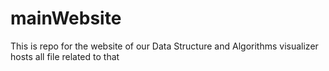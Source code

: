 # mainWebsite
This is repo for the website of our Data Structure and Algorithms visualizer hosts all file related to that
